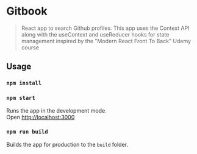 # Gitbook

> React app to search Github profiles. This app uses the Context API along with the useContext and useReducer hooks for state management inspired by the "Modern React Front To Back" Udemy course

## Usage

### `npm install`

### `npm start`

Runs the app in the development mode.<br>
Open [http://localhost:3000](http://localhost:3000)

### `npm run build`

Builds the app for production to the `build` folder.<br>